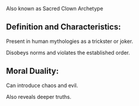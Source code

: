 Also known as Sacred Clown Archetype
## Definition and Characteristics:

Present in human mythologies as a trickster or joker.

Disobeys norms and violates the established order.

## Moral Duality:

Can introduce chaos and evil.

Also reveals deeper truths.
